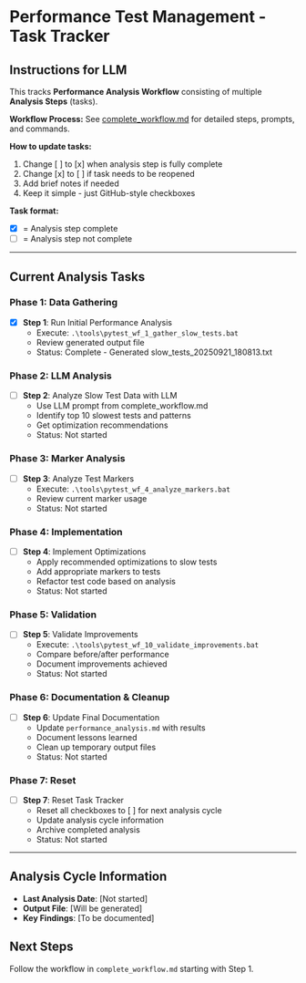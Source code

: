 # Performance Test Management - Task Tracker

## Instructions for LLM

This tracks **Performance Analysis Workflow** consisting of multiple **Analysis Steps** (tasks).

**Workflow Process:** See [complete_workflow.md](./complete_workflow.md) for detailed steps, prompts, and commands.

**How to update tasks:**
1. Change [ ] to [x] when analysis step is fully complete
2. Change [x] to [ ] if task needs to be reopened
3. Add brief notes if needed
4. Keep it simple - just GitHub-style checkboxes

**Task format:**
- [x] = Analysis step complete
- [ ] = Analysis step not complete

---

## Current Analysis Tasks

### Phase 1: Data Gathering
- [x] **Step 1**: Run Initial Performance Analysis
  - Execute: `.\tools\pytest_wf_1_gather_slow_tests.bat`
  - Review generated output file
  - Status: Complete - Generated slow_tests_20250921_180813.txt

### Phase 2: LLM Analysis
- [ ] **Step 2**: Analyze Slow Test Data with LLM
  - Use LLM prompt from complete_workflow.md
  - Identify top 10 slowest tests and patterns
  - Get optimization recommendations
  - Status: Not started

### Phase 3: Marker Analysis
- [ ] **Step 3**: Analyze Test Markers
  - Execute: `.\tools\pytest_wf_4_analyze_markers.bat`
  - Review current marker usage
  - Status: Not started

### Phase 4: Implementation
- [ ] **Step 4**: Implement Optimizations
  - Apply recommended optimizations to slow tests
  - Add appropriate markers to tests
  - Refactor test code based on analysis
  - Status: Not started

### Phase 5: Validation
- [ ] **Step 5**: Validate Improvements
  - Execute: `.\tools\pytest_wf_10_validate_improvements.bat`
  - Compare before/after performance
  - Document improvements achieved
  - Status: Not started

### Phase 6: Documentation & Cleanup
- [ ] **Step 6**: Update Final Documentation
  - Update `performance_analysis.md` with results
  - Document lessons learned
  - Clean up temporary output files
  - Status: Not started

### Phase 7: Reset
- [ ] **Step 7**: Reset Task Tracker
  - Reset all checkboxes to [ ] for next analysis cycle
  - Update analysis cycle information
  - Archive completed analysis
  - Status: Not started

---

## Analysis Cycle Information
- **Last Analysis Date**: [Not started]
- **Output File**: [Will be generated]
- **Key Findings**: [To be documented]

## Next Steps
Follow the workflow in `complete_workflow.md` starting with Step 1.
